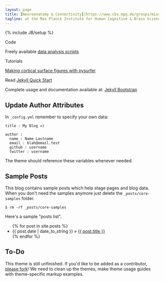 ```yaml
---
layout: page
title: [Neuroanatomy & Connectivity](https://www.cbs.mpg.de/groups/misc/nac))
tagline: at the Max Planck Institute for Human Cognitive & Brain Sciences
---
```

{% include JB/setup %}



Code

Freely available [data analysis scripts](https://github.com/NeuroanatomyAndConnectivity)

Tutorials

[Making cortical surface figures with pysurfer](http://nbviewer.ipython.org/urls/dl.dropboxusercontent.com/s/cadukne7hcl03ni/pysurfer_blog_post.ipynb?token_hash=AAE6qvOXiIVB1Btbs_yHvZDRNv3sepefKT_J21EVag8soA&dl=1)

Read [Jekyll Quick Start](http://jekyllbootstrap.com/usage/jekyll-quick-start.html)

Complete usage and documentation available at: [Jekyll Bootstrap](http://jekyllbootstrap.com)

## Update Author Attributes

In `_config.yml` remember to specify your own data:
    
    title : My Blog =)
    
    author :
      name : Name Lastname
      email : blah@email.test
      github : username
      twitter : username

The theme should reference these variables whenever needed.
    
## Sample Posts

This blog contains sample posts which help stage pages and blog data.
When you don't need the samples anymore just delete the `_posts/core-samples` folder.

    $ rm -rf _posts/core-samples

Here's a sample "posts list".

<ul class="posts">
  {% for post in site.posts %}
    <li><span>{{ post.date | date_to_string }}</span> &raquo; <a href="{{ BASE_PATH }}{{ post.url }}">{{ post.title }}</a></li>
  {% endfor %}
</ul>

## To-Do

This theme is still unfinished. If you'd like to be added as a contributor, [please fork](http://github.com/plusjade/jekyll-bootstrap)!
We need to clean up the themes, make theme usage guides with theme-specific markup examples.


